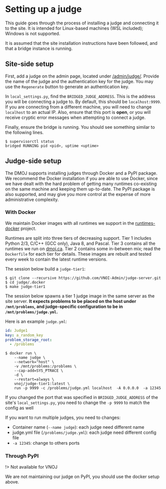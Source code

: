 # Setting up a judge

This guide goes through the process of installing a judge and connecting it to
the site. It is intended for Linux-based machines (WSL included); Windows is
not supported.

It is assumed that the site installation instructions have been followed, and
that a bridge instance is running.

## Site-side setup

First, add a judge on the admin page, located under
[/admin/judge/](https://dmoj.ca/admin/judge/). Provide the
name of the judge and the authentication key for the judge. You may use the
`Regenerate` button to generate an authentication key.

In `local_settings.py`, find the `BRIDGED_JUDGE_ADDRESS`. This is the address
you will be connecting a judge to. By default, this should be `localhost:9999`.
If you are connecting from a different machine, you will need to change
`localhost` to an actual IP. Also, ensure that this port is **open**, or you
will receive cryptic error messages when attempting to connect a judge.

Finally, ensure the bridge is running. You should see something similar to the
following lines.

```shell-session
$ supervisorctl status
bridged RUNNING pid <pid>, uptime <uptime>
```

## Judge-side setup

The DMOJ supports installing judges through Docker and a PyPI package. We
recommend the Docker installation if you are able to use Docker, since we have
dealt with the hard problem of getting many runtimes co-existing on the same
machine and keeping them up-to-date. The PyPI package is also supported, and
may give you more control at the expense of more administrative complexity.

### With Docker

We maintain Docker images with all runtimes we support in the
[runtimes-docker](https://github.com/DMOJ/runtimes-docker) project.

Runtimes are split into three tiers of decreasing support. Tier 1 includes
Python 2/3, C/C++ (GCC only), Java 8, and Pascal. Tier 3 contains all the
runtimes we run on [dmoj.ca](https://dmoj.ca). Tier 2 contains some in-between
mix; read the `Dockerfile` for each tier for details. These images are rebuilt
and tested every week to contain the latest runtime versions.

The session below build a `judge-tier1`:

```shell-session
$ git clone --recursive https://github.com/VNOI-Admin/judge-server.git
$ cd judge/.docker
$ make judge-tier1
```

The session below spawns a tier 1 judge image in the same server as the site server.
**It expects problems to be placed on the host under `/mnt/problems`, and judge-specific
configuration to be in `/mnt/problems/judge.yml`.**

Here is an example `judge.yml`:
```yaml
id: Judge1
key: a_random_key
problem_storage_root:
  - /problems
```

```shell-session
$ docker run \
    --name judge \
    --network="host" \
    -v /mnt/problems:/problems \
    --cap-add=SYS_PTRACE \
    -d \
    --restart=always \
    vnoj/judge-tier1:latest \
    run -p 9999 -c /problems/judge.yml localhost  -A 0.0.0.0  -a 12345
```

If you changed the port that was specified in `BRIDGED_JUDGE_ADDRESS` of the
site's `local_settings.py`, you need to change the `-p 9999` to match the config as well

If you want to run multiple judges, you need to changes:
- Container name (`--name judge`): each judge need different name
- judge.yml file (`/problems/judge.yml`): each judge need different config file
- `-a 12345`: change to others ports

### Through PyPI

!> Not available for VNOJ

We are not maintaining our judge on PyPI, you should use the docker setup above.
